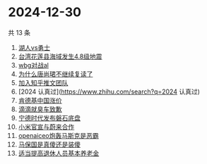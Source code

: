 # 2024-12-30

共 13 条

<!-- BEGIN -->
<!-- 最后更新时间 Mon Dec 30 2024 12:18:29 GMT+0800 (China Standard Time) -->

1. [湖人vs勇士](https://www.zhihu.com/search?q=湖人vs勇士)
1. [台湾花莲县海域发生4.8级地震](https://www.zhihu.com/search?q=台湾花莲县海域发生4.8级地震)
1. [wbg对战al](https://www.zhihu.com/search?q=wbg对战al)
1. [为什么唐尚珺不继续复读了](https://www.zhihu.com/search?q=为什么唐尚珺不继续复读了)
1. [加入知乎推文团队](https://www.zhihu.com/search?q=加入知乎推文团队)
1. [2024 认真过](https://www.zhihu.com/search?q=2024 认真过)
1. [肯德基中国涨价](https://www.zhihu.com/search?q=肯德基中国涨价)
1. [滴滴就臭车致歉](https://www.zhihu.com/search?q=滴滴就臭车致歉)
1. [宁德时代发布磐石底盘](https://www.zhihu.com/search?q=宁德时代发布磐石底盘)
1. [小米官宣与蔚来合作](https://www.zhihu.com/search?q=小米官宣与蔚来合作)
1. [openaiceo炮轰马斯克是恶霸](https://www.zhihu.com/search?q=openaiceo炮轰马斯克是恶霸)
1. [马保国是真傻还是装傻](https://www.zhihu.com/search?q=马保国是真傻还是装傻)
1. [适当提高退休人员基本养老金](https://www.zhihu.com/search?q=适当提高退休人员基本养老金)

<!-- END -->
